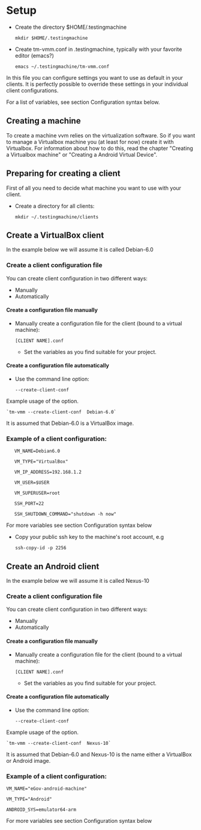 # Setup 

* Create the directory $HOME/.testingmachine

  `mkdir $HOME/.testingmachine`

* Create tm-vmm.conf in .testingmachine, typically with your favorite editor (emacs?)

  `emacs ~/.testingmachine/tm-vmm.conf`

In this file you can configure settings you want to use as default in
your clients. It is perfectly possible to override these settings in
your individual client configurations.

For a list of variables, see section Configuration syntax below.

## Creating a machine

To create a machine vvm relies on the virtualization software. So if
you want to manage a Virtualbox machine you (at least for now) create
it with Virtualbox. For information about how to do this, read the
chapter "Creating a Virtualbox machine" or "Creating a Android Virtual
Device".


## Preparing for creating a client

First of all you need to decide what machine you want to use with your
client. 

* Create a directory for all clients:

  `mkdir ~/.testingmachine/clients`

## Create a VirtualBox client

In the example below we will assume it is called Debian-6.0

### Create a client configuration file

You can create client configuration in two different ways:

* Manually
* Automatically

#### Create a configuration file manually

* Manually create a configuration file for the client (bound to a virtual machine):

      [CLIENT NAME].conf

    * Set the variables as you find suitable for your project.

#### Create a configuration file automatically

* Use the command line option:

    `--create-client-conf`

Example usage of the option.

    `tm-vmm --create-client-conf  Debian-6.0`

It is assumed that Debian-6.0 is a VirtualBox image.

### Example of a client configuration:

`   VM_NAME=Debian6.0`

`   VM_TYPE="VirtualBox"`

`   VM_IP_ADDRESS=192.168.1.2`

`   VM_USER=$USER`

`   VM_SUPERUSER=root`

`   SSH_PORT=22`

`   SSH_SHUTDOWN_COMMAND="shutdown -h now"`

For more variables see section Configuration syntax below

* Copy your public ssh key to the machine's root account, e.g

  `ssh-copy-id -p 2256 `





## Create an Android client

In the example below we will assume it is called Nexus-10

### Create a client configuration file

You can create client configuration in two different ways:

* Manually
* Automatically

#### Create a configuration file manually

* Manually create a configuration file for the client (bound to a virtual machine):

      [CLIENT NAME].conf

    * Set the variables as you find suitable for your project.

#### Create a configuration file automatically

* Use the command line option:

    `--create-client-conf`

Example usage of the option.

    `tm-vmm --create-client-conf  Nexus-10`

It is assumed that Debian-6.0 and Nexus-10 is the name either a VirtualBox or Android image.

### Example of a client configuration:


`VM_NAME="eGov-android-machine"`

`VM_TYPE="Android"`

`ANDROID_SYS=emulator64-arm`

For more variables see section Configuration syntax below

